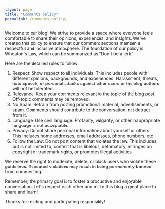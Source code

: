 ```yaml
---
layout: page
title: "Comments policy"
permalink: /comments-policy/
---
```


Welcome to our blog! We strive to provide a space where everyone feels comfortable to share their opinions, experiences, and insights. We've created this policy to ensure that our comment sections maintain a respectful and inclusive atmosphere. The foundation of our policy is Wheaton's Law, which can be summarized as "Don't be a jerk."

Here are the detailed rules to follow:

1. Respect: Show respect to all individuals. This includes people with different opinions, backgrounds, and experiences. Harassment, threats, hate speech, or personal attacks against other users or the blog authors will not be tolerated.
2. Relevance: Keep your comments relevant to the topic of the blog post. Off-topic comments may be removed.
3. No Spam: Refrain from posting promotional material, advertisements, or spam. Comments should contribute to the conversation, not detract from it.
4. Language: Use civil language. Profanity, vulgarity, or other inappropriate language is not acceptable.
5. Privacy: Do not share personal information about yourself or others. This includes home addresses, email addresses, phone numbers, etc.
6. Follow the Law: Do not post content that violates the law. This includes, but is not limited to, content that is libelous, defamatory, infringes on copyright or trademark rights, or promotes illegal activities.

We reserve the right to moderate, delete, or block users who violate these guidelines. Repeated violations may result in being permanently banned from commenting.

Remember, the primary goal is to foster a productive and enjoyable conversation. Let's respect each other and make this blog a great place to share and learn!

Thanks for reading and participating responsibly!